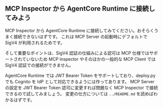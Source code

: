 ## MCP Inspector から AgentCore Runtime に接続してみよう

MCP Inspector から AgentCore Runtime に接続してみてください。おそらくうまく接続できないはずです。
これは MCP Server の起動時にデフォルトで SigV4 が利用されるためです。

そして重要なポイントは、SigV4 認証の仕組みによる認可は MCP 仕様ではサポートされていないため MCP Inspector やそのほかの一般的な MCP Client では SigV4 認証での接続ができません。

AgentCore Runtime では JWT Bearer Token をサポートしており、deploy.py でも Cognito を IdP として対応できるようには作ってあります。
MCP Server の設定を JWT Bearer Token 認可に変更すれば問題なく MCP Inspector で接続できるので試してみましょう。
変更の仕方については `../README.md` を読めばわかるはずです。